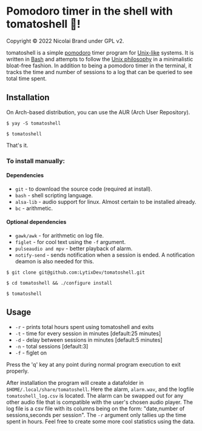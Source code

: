# Pomodoro timer in the shell with tomatoshell 🍅!
Copyright © 2022 Nicolai Brand under GPL v2.

tomatoshell is a simple <a href="https://en.wikipedia.org/wiki/Pomodoro_Technique">pomodoro</a> timer program for <a href="https://en.wikipedia.org/wiki/Unix-like">Unix-like</a> systems. It is written in <a href="https://www.gnu.org/software/bash/">Bash</a> and attempts to follow the <a href="https://en.wikipedia.org/wiki/Unix_philosophy">Unix philosophy</a> in a minimalistic bloat-free fashion. In addition to being a pomodoro timer in the terminal, it tracks the time and number of sessions to a log that can be queried to see total time spent.

## Installation

On Arch-based distribution, you can use the AUR (Arch User Repository).

```
$ yay -S tomatoshell
```

```
$ tomatoshell
```

That's it.

### To install manually:

#### Dependencies

- `git` - to download the source code (required at install).
- `bash` - shell scripting language.
- `alsa-lib` - audio support for linux. Almost certain to be installed already.
- `bc` - arithmetic.

#### Optional dependencies 
- `gawk/awk` - for arithmetic on log file.
- `figlet` - for cool text using the `-f` argument.
- `pulseaudio and mpv` - better playback of alarm.
- `notify-send` - sends notification when a session is ended. A notification deamon is also needed for this.


```
$ git clone git@github.com:LytixDev/tomatoshell.git
```

```
$ cd tomatoshell && ./configure install
```

```
$ tomatoshell
```

## Usage

- `-r` - prints total hours spent using tomatoshell and exits
- `-t` - time for every session in minutes [default:25 minutes]
- `-d` - delay between sessions in minutes [default:5 minutes]
- `-n` - total sessions [default:3]
- `-f` - figlet on

Press the 'q' key at any point during normal program execution to exit properly.

After installation the program will create a datafolder in `$HOME/.local/share/tomatoshell`. Here the alarm, `alarm.wav`, and the logfile `tomatoshell_log.csv` is located. The alarm can be swapped out for any other audio file that is compatible with the user's chosen audio player. The log file is a csv file with its columns being on the form: "date,number of sessions,seconds per session". The `-r` argument only tallies up the time spent in hours. Feel free to create some more cool statistics using the data.
